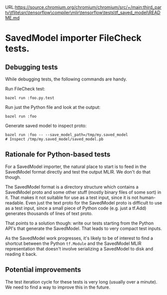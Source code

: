 URL:https://source.chromium.org/chromium/chromium/src/+/main:third_party\tflite\src\tensorflow\compiler\mlir\tensorflow\tests\tf_saved_model\README.md
# SavedModel importer FileCheck tests.

## Debugging tests

While debugging tests, the following commands are handy.

Run FileCheck test:

```
bazel run :foo.py.test
```

Run just the Python file and look at the output:

```
bazel run :foo
```

Generate saved model to inspect proto:

```
bazel run :foo -- --save_model_path=/tmp/my.saved_model
# Inspect /tmp/my.saved_model/saved_model.pb
```

## Rationale for Python-based tests

For a SavedModel importer, the natural place to start is to feed in the
SavedModel format directly and test the output MLIR. We don't do that though.

The SavedModel format is a directory structure which contains a SavedModel proto
and some other stuff (mostly binary files of some sort) in it. That makes it not
suitable for use as a test input, since it is not human-readable. Even just the
text proto for the SavedModel proto is difficult to use as a test input, since a
small piece of Python code (e.g. just a tf.Add) generates thousands of lines of
text proto.

That points to a solution though: write our tests starting from the Python API's
that generate the SavedModel. That leads to very compact test inputs.

As the SavedModel work progresses, it's likely to be of interest to find a
shortcut between the Python `tf.Module` and the SavedModel MLIR representation
that doesn't involve serializing a SavedModel to disk and reading it back.

## Potential improvements

The test iteration cycle for these tests is very long (usually over a minute).
We need to find a way to improve this in the future.
